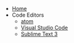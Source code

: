 - [Home](/)
- Code Editors
	- [atom](/CodeEditors/atom)
	- [Visual Studio Code](/CodeEditors/visualstudiocode)
	- [Sublime Text 3](/CodeEditors/sublimetext)
	

